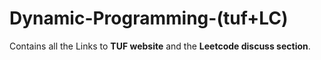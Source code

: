 # Dynamic-Programming-(tuf+LC)

Contains all the Links to **TUF website** and the **Leetcode discuss section**.

